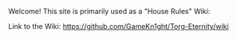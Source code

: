 Welcome! This site is primarily used as a "House Rules" Wiki:

Link to the Wiki:
https://github.com/GameKn1ght/Torg-Eternity/wiki
